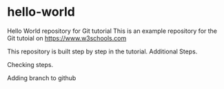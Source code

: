 # hello-world
Hello World repository for Git tutorial
This is an example repository for the Git tutoial on https://www.w3schools.com

This repository is built step by step in the tutorial.
Additional Steps.

Checking steps.

Adding branch to github
